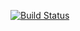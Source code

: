 [![Build Status](https://travis-ci.org/datsuns/ini.svg?branch=master)](https://travis-ci.org/datsuns/ini)
